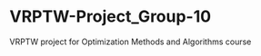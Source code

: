 VRPTW-Project_Group-10
========================

VRPTW project for Optimization Methods and Algorithms course

